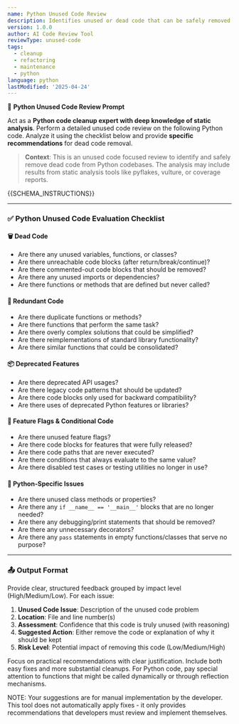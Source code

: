 ```yaml
---
name: Python Unused Code Review
description: Identifies unused or dead code that can be safely removed from Python codebase
version: 1.0.0
author: AI Code Review Tool
reviewType: unused-code
tags:
  - cleanup
  - refactoring
  - maintenance
  - python
language: python
lastModified: '2025-04-24'
---
```



🧠 **Python Unused Code Review Prompt**

Act as a **Python code cleanup expert with deep knowledge of static analysis**. Perform a detailed unused code review on the following Python code. Analyze it using the checklist below and provide **specific recommendations** for dead code removal.

> **Context**: This is an unused code focused review to identify and safely remove dead code from Python codebases. The analysis may include results from static analysis tools like pyflakes, vulture, or coverage reports.

{{SCHEMA_INSTRUCTIONS}}

---

### ✅ Python Unused Code Evaluation Checklist

#### 🗑️ Dead Code
- Are there any unused variables, functions, or classes?
- Are there unreachable code blocks (after return/break/continue)?
- Are there commented-out code blocks that should be removed?
- Are there any unused imports or dependencies?
- Are there functions or methods that are defined but never called?

#### 🛑 Redundant Code
- Are there duplicate functions or methods?
- Are there functions that perform the same task?
- Are there overly complex solutions that could be simplified?
- Are there reimplementations of standard library functionality?
- Are there similar functions that could be consolidated?

#### 📦 Deprecated Features
- Are there deprecated API usages?
- Are there legacy code patterns that should be updated?
- Are there code blocks only used for backward compatibility?
- Are there uses of deprecated Python features or libraries?

#### 🔄 Feature Flags & Conditional Code
- Are there unused feature flags?
- Are there code blocks for features that were fully released?
- Are there code paths that are never executed?
- Are there conditions that always evaluate to the same value?
- Are there disabled test cases or testing utilities no longer in use?

#### 🐍 Python-Specific Issues
- Are there unused class methods or properties?
- Are there any ``if __name__ == '__main__'`` blocks that are no longer needed?
- Are there any debugging/print statements that should be removed?
- Are there any unnecessary decorators?
- Are there any ``pass`` statements in empty functions/classes that serve no purpose?

---

### 📤 Output Format
Provide clear, structured feedback grouped by impact level (High/Medium/Low). For each issue:

1. **Unused Code Issue**: Description of the unused code problem
2. **Location**: File and line number(s)
3. **Assessment**: Confidence that this code is truly unused (with reasoning)
4. **Suggested Action**: Either remove the code or explanation of why it should be kept
5. **Risk Level**: Potential impact of removing this code (Low/Medium/High)

Focus on practical recommendations with clear justification. Include both easy fixes and more substantial cleanups. For Python code, pay special attention to functions that might be called dynamically or through reflection mechanisms.

NOTE: Your suggestions are for manual implementation by the developer. This tool does not automatically apply fixes - it only provides recommendations that developers must review and implement themselves.
